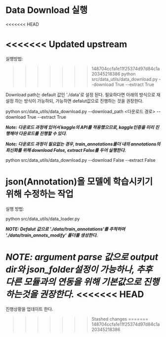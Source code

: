  # Data Download 실행
<<<<<<< HEAD

<<<<<<< Updated upstream
=======
 
 실행방법:
 
>>>>>>> 148704ccfa1e11f25374d97d84c1a20345218386
 python src/data_utils/data_download.py --download True --extract True

 Download path는 default 값인 './data'로 설정 된다. 필요하다면 아래의 방식으로 재설정 하는 방식이 가능하되, 가능하면 defalut값으로 진행하는 것을 권장한다.

 python src/data_utils/data_download.py --download_path <다운로드 경로> --download True --extract True

 ***Note: 다운로드 과정에 있어서 kaggle의 API를 적용했으므로, kaggle인증을 미리 진행해야 다운로드를 진행할 수 있다.***

 ***Note: 다운로드 과정이 필요없는 경우, train_annotations폴더 내의 annotations의 최신화를 위해 download False, extract False를 두어 실행한다.***

  python src/data_utils/data_download.py --download False --extract False

# json(Annotation)을 모델에 학습시키기 위해 수정하는 작업

 실행 방법:

  python src/data_utils/data_loader.py

  ***NOTE: Defalut 값으로 './data/train_annotations'를 추적하며 './data/train_annots_modify' 폴더를 생성한다.***

  ***NOTE: argument parse 값으로 output dir와 json_folder설정이 가능하나, 추후 다른 모듈과의 연동을 위해 기본값으로 진행하는것을 권장한다.***
<<<<<<< HEAD
=======
진행상황을 업데이트 한다.
>>>>>>> Stashed changes
=======
>>>>>>> 148704ccfa1e11f25374d97d84c1a20345218386
